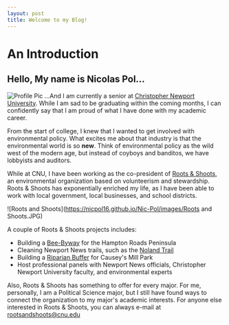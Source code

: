 ```yaml
---
layout: post
title: Welcome to my Blog!
---
```


# An Introduction 
## Hello, My name is Nicolas Pol...
![Profile Pic](https://nicpol16.github.io/Nic-Pol/images/profile.jpg)
...And I am currently a senior at [Christopher Newport University](https://cnu.edu). While I am sad to be graduating within the coming months, I can confidently say that I am proud of what I have done with my academic career. 

From the start of college, I knew that I wanted to get involved with environmental policy. What excites me about that industry is that the environmental world is so **new**. Think of environmental policy as the wild west of the modern age, but instead of coyboys and banditos, we have lobbyists and auditors. 

While at CNU, I have been working as the co-president of [Roots & Shoots](https://cnu.campuslabs.com/engage/organization/rootsandshoots), an environmental organization based on volunteerism and stewardship. Roots & Shoots has exponentially enriched my life, as I have been able to work with local government, local businesses, and school districts. 

![Roots and Shoots](https://nicpol16.github.io/Nic-Pol/images/Roots and Shoots.JPG)

A couple of Roots & Shoots projects includes:
* Building a [Bee-Byway](http://www.beebyway.com) for the Hampton Roads Peninsula
* Cleaning Newport News trails, such as the [Noland Trail](https://www.marinersmuseum.org/park-and-trail/)
* Building a [Riparian Buffer](https://www.extension.iastate.edu/smallfarms/what-riparian-buffer) for Causey's Mill Park 
* Host professional panels with Newport News officials, Christopher Newport University faculty, and environmental experts

Also, Roots & Shoots has something to offer for every major. For me, personally, I am a Political Science major, but I still have found ways to connect the organization to my major's academic interests. For anyone else interested in Roots & Shoots, you can always e-mail at rootsandshoots@cnu.edu

